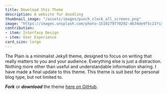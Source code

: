 ```yaml
---
title: Download this Theme
description: A website for doodling
thumbnail_image: "/assets/images/punch_clock_all_screens.png"
image: "https://images.unsplash.com/photo-1510279770292-4b34de9f5c23?ixlib=rb-1.2.1&ixid=MXwxMjA3fDB8MHxwaG90by1wYWdlfHx8fGVufDB8fHw%3D&auto=format&fit=crop&w=2250&q=80"
contribution:
- item: Interface Design
- item: User Experience
card_size: large
---
```


The Plain is a minimalist Jekyll theme, designed to focus on writing that really matters to you and your audience. Everything else is just a distraction. Nothing more other than useful and understandable information sharing. I have made a final update to this theme. This theme is suit best for personal blog type, but not limited to.

**_Fork_** or **_download_** the theme [here on GitHub](https://github.com/heiswayi/the-plain).

